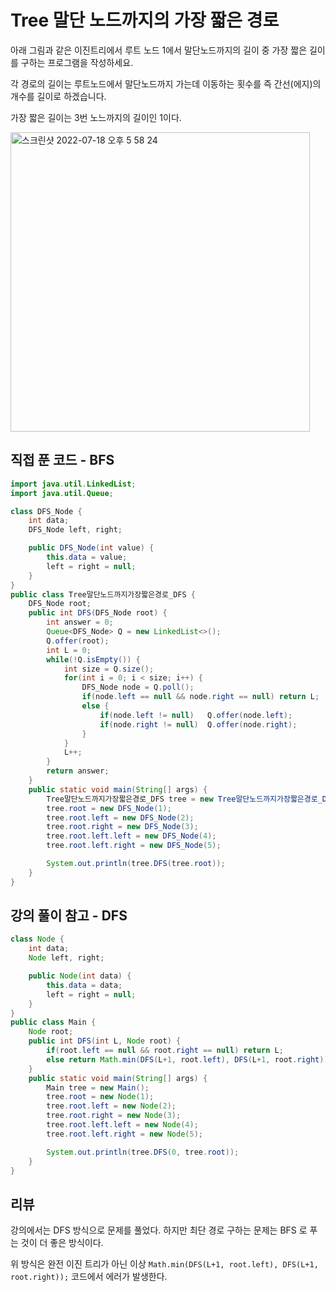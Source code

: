# Tree 말단 노드까지의 가장 짧은 경로

아래 그림과 같은 이진트리에서 루트 노드 1에서 말단노드까지의 길이 중 가장 짧은 길이를 구하는 프로그램을 작성하세요.

각 경로의 길이는 루트노드에서 말단노드까지 가는데 이동하는 횟수를 즉 간선(에지)의 개수를 길이로 하겠습니다.

가장 짧은 길이는 3번 노느까지의 길이인 1이다.


<img width="479" alt="스크린샷 2022-07-18 오후 5 58 24" src="https://user-images.githubusercontent.com/59335077/179483221-b041eada-1604-440d-b0da-0d9fe30803c5.png">






## 직접 푼 코드 - BFS

```java
import java.util.LinkedList;
import java.util.Queue;

class DFS_Node {
    int data;
    DFS_Node left, right;

    public DFS_Node(int value) {
        this.data = value;
        left = right = null;
    }
}
public class Tree말단노드까지가장짧은경로_DFS {
    DFS_Node root;
    public int DFS(DFS_Node root) {
        int answer = 0;
        Queue<DFS_Node> Q = new LinkedList<>();
        Q.offer(root);
        int L = 0;
        while(!Q.isEmpty()) {
            int size = Q.size();
            for(int i = 0; i < size; i++) {
                DFS_Node node = Q.poll();
                if(node.left == null && node.right == null) return L;
                else {
                    if(node.left != null)   Q.offer(node.left);
                    if(node.right != null)  Q.offer(node.right);
                }
            }
            L++;
        }
        return answer;
    }
    public static void main(String[] args) {
        Tree말단노드까지가장짧은경로_DFS tree = new Tree말단노드까지가장짧은경로_DFS();
        tree.root = new DFS_Node(1);
        tree.root.left = new DFS_Node(2);
        tree.root.right = new DFS_Node(3);
        tree.root.left.left = new DFS_Node(4);
        tree.root.left.right = new DFS_Node(5);

        System.out.println(tree.DFS(tree.root));
    }
}
```



## 강의 풀이 참고 - DFS

```java
class Node {
    int data;
    Node left, right;

    public Node(int data) {
        this.data = data;
        left = right = null;
    }
}
public class Main {
    Node root;
    public int DFS(int L, Node root) {
        if(root.left == null && root.right == null) return L;
        else return Math.min(DFS(L+1, root.left), DFS(L+1, root.right));
    }
    public static void main(String[] args) {
        Main tree = new Main();
        tree.root = new Node(1);
        tree.root.left = new Node(2);
        tree.root.right = new Node(3);
        tree.root.left.left = new Node(4);
        tree.root.left.right = new Node(5);

        System.out.println(tree.DFS(0, tree.root));
    }
}
```



## 리뷰

강의에서는 DFS 방식으로 문제를 풀었다. 하지만 최단 경로 구하는 문제는 BFS 로 푸는 것이 더 좋은 방식이다.

위 방식은 완전 이진 트리가 아닌 이상 `Math.min(DFS(L+1, root.left), DFS(L+1, root.right));` 코드에서 에러가 발생한다.

